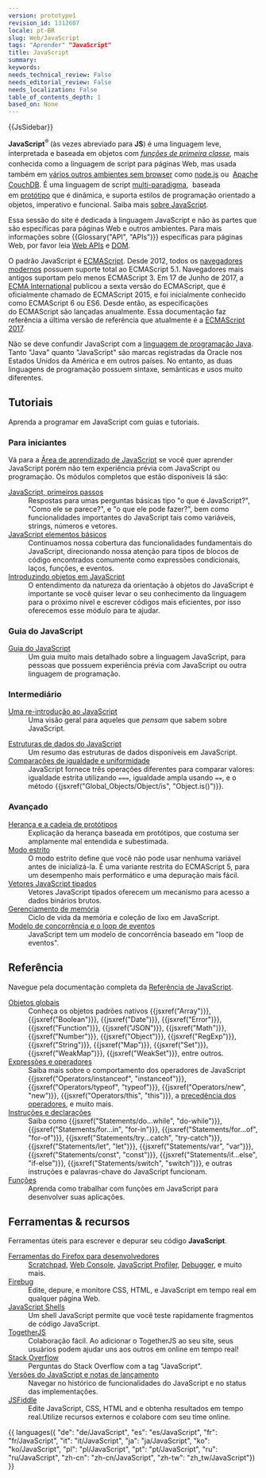 ```yaml
---
version: prototype1
revision_id: 1312607
locale: pt-BR
slug: Web/JavaScript
tags: "Aprender" "JavaScript"
title: JavaScript
summary: 
keywords: 
needs_technical_review: False
needs_editorial_review: False
needs_localization: False
table_of_contents_depth: 1
based_on: None
---
```

<div>{{JsSidebar}}</div>

<p class="summary"><strong>JavaScript</strong><sup>®</sup><strong> </strong>(às vezes abreviado para&nbsp;<strong>JS</strong>) é uma linguagem leve, interpretada e baseada em objetos com&nbsp;<em style="line-height:1.5"><a href="http://en.wikipedia.org/wiki/First-class_function" style="line-height: 1.5;" title="http://en.wikipedia.org/wiki/First-class_function">funções de primeira classe</a>,</em><span style="line-height:1.5">&nbsp;mais conhecida como a linguagem de script para páginas Web, mas usada também em&nbsp;</span><a href="http://en.wikipedia.org/wiki/JavaScript#Uses_outside_web_pages" style="line-height: 1.5;" title="http://en.wikipedia.org/wiki/JavaScript#Uses_outside_web_pages">vários outros ambientes sem browser</a><span style="line-height:1.5">&nbsp;como </span><a href="http://nodejs.org/" style="line-height: 1.5;" title="http://nodejs.org/">node.js</a><span style="line-height:1.5"> ou&nbsp;</span><span style="color:#4d4e53">&nbsp;</span><a href="http://couchdb.apache.org/">Apache CouchDB</a><span style="line-height:1.5">. É uma linguagem de script&nbsp;</span><a href="https://developer.mozilla.org/en-US/docs/multiparadigmlanguage.html" style="line-height: 1.5;" title="/en-US/docs/multiparadigmlanguage.html">multi-paradigma</a>,<span style="color:#4d4e53; line-height:1.5">&nbsp;</span><span style="line-height:1.5">&nbsp;</span><span style="line-height:1.5">baseada em&nbsp;</span><a class="mw-redirect" href="https://en.wikipedia.org/wiki/Prototype-based" style="line-height: 1.5;" title="Prototype-based">protótipo</a>&nbsp;que é dinâmica, e suporta estilos de programação orientado a objetos, imperativo e funcional. Saiba mais <a href="/pt-BR/docs/Web/JavaScript/About_JavaScript">sobre JavaScript</a>.</p>

<p>Essa sessão do site é dedicada à linguagem JavaScript e não às partes que são específicas para páginas Web e outros ambientes. Para mais informações sobre {{Glossary("API", "APIs")}} específicas para páginas Web, por favor leia <a href="/pt-BR/docs/Web/API">Web APIs</a> e <a href="/pt-BR/docs/Glossary/DOM">DOM</a>.</p>

<p>O padrão JavaScript é <a href="/en/JavaScript/Language_Resources" title="ECMAScript">ECMAScript</a>. Desde 2012, todos os <a href="http://kangax.github.io/compat-table/es5/">navegadores modernos</a> possuem suporte total ao ECMAScript 5.1. Navegadores mais antigos suportam pelo menos ECMAScript 3. Em 17 de Junho de 2017, a <a href="http://www.ecma-international.org/">ECMA International</a> publicou a sexta versão do ECMAScript, que é oficialmente chamado de ECMAScript 2015, e foi inicialmente conhecido como ECMAScript 6 ou ES6.&nbsp;Desde então, as especificações do&nbsp;ECMAScript são lançadas anualmente. Essa documentação faz referência a última versão de referência que atualmente é a <a href="http://tc39.github.io/ecma262/">ECMAScript 2017</a>.</p>

<p>Não se deve confundir JavaScript com a <a href="https://en.wikipedia.org/wiki/Java_(programming_language)">linguagem de programação Java</a>. Tanto "Java" quanto "JavaScript" são marcas registradas da Oracle nos Estados Unidos da América e em outros países. No entanto, as duas linguagens de programação possuem sintaxe, semânticas e usos muito diferentes.</p>

<div class="column-container">
<div class="column-half">
<h2 id="Tutoriais">Tutoriais</h2>

<p>Aprenda a programar em JavaScript com guias e tutoriais.</p>

<h3 id="Para_iniciantes">Para iniciantes</h3>

<p>Vá para a <a href="/pt-BR/docs/Learn/JavaScript">Área de aprendizado de JavaScript</a> se você quer aprender JavaScript porém não tem experiência prévia com JavaScript ou programação. Os módulos completos que estão disponíveis lá são:</p>

<dl>
 <dt><a href="/pt-BR/docs/Learn/JavaScript/First_steps">JavaScript, primeiros passos</a></dt>
 <dd>Respostas para umas perguntas básicas tipo "o que é JavaScript?", "Como ele se parece?", e "o que ele pode fazer?", bem como funcionalidades importantes do JavaScript tais como variáveis, strings, números e vetores.</dd>
 <dt><a href="/pt-BR/docs/Learn/JavaScript/Building_blocks">JavaScript elementos básicos</a></dt>
 <dd>Continuamos nossa cobertura das funcionalidades fundamentais do JavaScript, direcionando nossa atenção para tipos de blocos de código encontrados comumente como expressões condicionais, laços, funções, e eventos.</dd>
 <dt><a href="/pt-BR/docs/Learn/JavaScript/Objects">Introduzindo objetos em JavaScript</a></dt>
 <dd>O entendimento da natureza da orientação à objetos do JavaScript é importante se você quiser levar o seu conhecimento da linguagem para o próximo nível e escrever códigos mais eficientes, por isso oferecemos esse módulo para te ajudar.</dd>
</dl>

<h3 id="Guia_do_JavaScript">Guia do JavaScript</h3>

<dl>
 <dt><a href="https://developer.mozilla.org/pt-BR/docs/Web/JavaScript/Guide">Guia do JavaScript</a></dt>
 <dd>Um guia muito mais detalhado sobre a linguagem JavaScript, para pessoas que possuem experiência prévia com JavaScript ou outra linguagem de programação.</dd>
</dl>

<h3 id="Intermediário">Intermediário</h3>

<dl>
 <dt><a href="https://developer.mozilla.org/pt-BR/docs/Web/JavaScript/A_re-introduction_to_JavaScript">Uma re-introdução ao JavaScript</a></dt>
 <dd>Uma visão geral para aqueles que <em>pensam</em> que sabem sobre JavaScript.</dd>
</dl>

<dl>
 <dt><a href="https://developer.mozilla.org/pt-BR/docs/Web/JavaScript/Data_structures">Estruturas de dados do JavaScript</a></dt>
 <dd>Um resumo das estruturas de dados disponíveis em JavaScript.</dd>
 <dt><a href="/pt-BR/docs/Web/JavaScript/Equality_comparisons_and_sameness">Comparações de igualdade e uniformidade</a></dt>
 <dd>JavaScript fornece três operações diferentes para comparar valores: igualdade estrita utilizando <code>===</code>, igualdade ampla usando <code>==</code>, e o método {{jsxref("Global_Objects/Object/is", "Object.is()")}}.</dd>
</dl>

<h3 id="Avançado">Avançado</h3>

<dl>
 <dt><a href="/pt-BR/docs/Web/JavaScript/Inheritance_and_the_prototype_chain">Herança e a cadeia de protótipos</a></dt>
 <dd>Explicação da herança baseada em protótipos, que costuma ser amplamente mal entendida e subestimada.</dd>
 <dt><a href="/pt-BR/docs/Web/JavaScript/Reference/Strict_mode">Modo estrito</a></dt>
 <dd>O modo estrito define que você não pode usar nenhuma variável antes de inicializá-la. É uma variante restrita do ECMAScript 5, para um desempenho mais performático e uma depuração mais fácil.</dd>
 <dt><a href="https://developer.mozilla.org/pt-BR/docs/Web/JavaScript/Typed_arrays">Vetores JavaScript tipados</a></dt>
 <dd>Vetores JavaScript tipados oferecem um mecanismo para acesso a dados binários brutos.</dd>
 <dt><a href="https://developer.mozilla.org/pt-BR/docs/Web/JavaScript/Memory_Management">Gerenciamento de memória</a></dt>
 <dd>Ciclo de vida da memória e coleção de lixo em JavaScript.</dd>
 <dt><a href="/pt-BR/docs/Web/JavaScript/EventLoop">Modelo de concorrência e o loop de eventos</a></dt>
 <dd>JavaScript tem um modelo de concorrência baseado em "loop de eventos".</dd>
</dl>
</div>

<div class="column-half">
<h2 id="Referência">Referência</h2>

<p>Navegue pela documentação completa da <a href="/pt-BR/docs/Web/JavaScript/Reference">Referência de JavaScript</a>.</p>

<dl>
 <dt><a href="/pt-BR/docs/Web/JavaScript/Reference/Global_Objects">Objetos globais</a></dt>
 <dd>Conheça os objetos padrões nativos {{jsxref("Array")}}, {{jsxref("Boolean")}}, {{jsxref("Date")}}, {{jsxref("Error")}}, {{jsxref("Function")}}, {{jsxref("JSON")}}, {{jsxref("Math")}}, {{jsxref("Number")}}, {{jsxref("Object")}}, {{jsxref("RegExp")}}, {{jsxref("String")}}, {{jsxref("Map")}}, {{jsxref("Set")}}, {{jsxref("WeakMap")}}, {{jsxref("WeakSet")}}, entre outros.</dd>
 <dt><a href="/pt-BR/docs/Web/JavaScript/Reference/Operators">Expressões e operadores</a></dt>
 <dd>Saiba mais sobre o comportamento dos operadores de JavaScript {{jsxref("Operators/instanceof", "instanceof")}}, {{jsxref("Operators/typeof", "typeof")}}, {{jsxref("Operators/new", "new")}}, {{jsxref("Operators/this", "this")}}, a <a href="/pt-BR/docs/Web/JavaScript/Reference/Operators/Operator_Precedence">precedência dos operadores</a>, e muito mais.</dd>
 <dt><a href="/pt-BR/docs/Web/JavaScript/Reference/Statements">Instruções e declarações</a></dt>
 <dd>Saiba como {{jsxref("Statements/do...while", "do-while")}}, {{jsxref("Statements/for...in", "for-in")}}, {{jsxref("Statements/for...of", "for-of")}}, {{jsxref("Statements/try...catch", "try-catch")}}, {{jsxref("Statements/let", "let")}}, {{jsxref("Statements/var", "var")}}, {{jsxref("Statements/const", "const")}}, {{jsxref("Statements/if...else", "if-else")}}, {{jsxref("Statements/switch", "switch")}}, e outras instruções e palavras-chave do JavaScript funcionam.</dd>
 <dt><a href="/pt-BR/docs/Web/JavaScript/Reference/Functions">Funções</a></dt>
 <dd>Aprenda como trabalhar com funções em JavaScript para desenvolver suas aplicações.</dd>
</dl>

<h2 id="Ferramentas_recursos">Ferramentas &amp; recursos</h2>

<p>Ferramentas úteis para escrever e depurar seu código <strong>JavaScript</strong>.</p>

<dl>
 <dt><a href="/pt-BR/docs/Tools">Ferramentas do Firefox para desenvolvedores</a></dt>
 <dd><a href="/pt-BR/docs/Tools/Scratchpad">Scratchpad</a>, <a href="/pt-BR/docs/Tools/Web_Console">Web Console</a>, <a href="/pt-BR/docs/Tools/Profiler">JavaScript Profiler</a>, <a href="/pt-BR/docs/Tools/Debugger">Debugger</a>, e muito mais.</dd>
 <dt><a class="external" href="http://www.getfirebug.com/">Firebug</a></dt>
 <dd>Edite, depure, e monitore CSS, HTML, e JavaScript em tempo real em qualquer página Web.</dd>
 <dt><a href="/pt-BR/docs/Web/JavaScript/Shells">JavaScript Shells</a></dt>
 <dd>Um shell JavaScript permite que você teste rapidamente fragmentos de código JavaScript.</dd>
 <dt><a href="https://togetherjs.com/">TogetherJS</a></dt>
 <dd>Colaboração fácil. Ao adicionar o TogetherJS ao seu site, seus usuários podem ajudar uns aos outros em online em tempo real!</dd>
 <dt><a href="http://stackoverflow.com/questions/tagged/javascript">Stack Overflow</a></dt>
 <dd>Perguntas do Stack Overflow com a tag "JavaScript".</dd>
 <dt><a href="/pt-BR/docs/Web/JavaScript/New_in_JavaScript">Versões do JavaScript e notas de lançamento</a></dt>
 <dd>Navegar no histórico de funcionalidades do JavaScript e no status das implementações.</dd>
 <dt><a href="https://jsfiddle.net/">JSFiddle</a></dt>
 <dd>Edite JavaScript, CSS, HTML and e obtenha resultados em tempo real.Utilize recursos externos e colabore com seu time online.</dd>
</dl>
</div>
</div>

<p>{{ languages({ "de": "de/JavaScript", "es": "es/JavaScript", "fr": "fr/JavaScript", "it": "it/JavaScript", "ja": "ja/JavaScript", "ko": "ko/JavaScript", "pl": "pl/JavaScript", "pt": "pt/JavaScript", "ru": "ru/JavaScript", "zh-cn": "zh-cn/JavaScript", "zh-tw": "zh_tw/JavaScript"}) }}</p>

